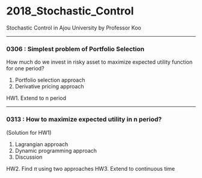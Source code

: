 # 2018_Stochastic_Control
Stochastic Control in Ajou University  by Professor Koo  

----------
### 0306 : Simplest problem of Portfolio Selection
How much do we invest in risky asset to maximize expected utility function for one period? 

1. Portfolio selection approach
2. Derivative pricing approach

HW1. Extend to n period

----------
### 0313 : How to maximize expected utility in n period?
(Solution for HW1)

1. Lagrangian approach
2. Dynamic programming approach
3. Discussion

HW2. Find $\pi$ using two approaches
HW3. Extend to continuous time
